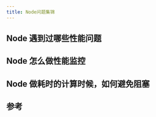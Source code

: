 ```yaml
---
title: Node问题集锦
---
```


## Node 遇到过哪些性能问题

## Node 怎么做性能监控

## Node 做耗时的计算时候，如何避免阻塞

## 参考

[](https://www.infoq.cn/article/qbjxf0413reeca2exgwd)
